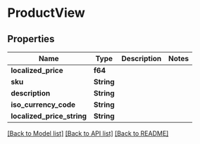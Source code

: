 # ProductView

## Properties

Name | Type | Description | Notes
------------ | ------------- | ------------- | -------------
**localized_price** | **f64** |  | 
**sku** | **String** |  | 
**description** | **String** |  | 
**iso_currency_code** | **String** |  | 
**localized_price_string** | **String** |  | 

[[Back to Model list]](../README.md#documentation-for-models) [[Back to API list]](../README.md#documentation-for-api-endpoints) [[Back to README]](../README.md)


